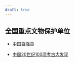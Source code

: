 ```yaml
---
draft: true
---
```


## 全国重点文物保护单位

+ [中国百强县](https://zh.wikipedia.org/wiki/%E4%B8%AD%E5%9B%BD%E7%99%BE%E5%BC%BA%E5%8E%BF)


+ [中国20世纪100项考古大发现](https://zh.wikipedia.org/wiki/%E4%B8%AD%E5%9B%BD20%E4%B8%96%E7%BA%AA100%E9%A1%B9%E8%80%83%E5%8F%A4%E5%A4%A7%E5%8F%91%E7%8E%B0)
